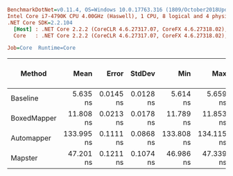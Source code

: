 ``` ini

BenchmarkDotNet=v0.11.4, OS=Windows 10.0.17763.316 (1809/October2018Update/Redstone5)
Intel Core i7-4790K CPU 4.00GHz (Haswell), 1 CPU, 8 logical and 4 physical cores
.NET Core SDK=2.2.104
  [Host] : .NET Core 2.2.2 (CoreCLR 4.6.27317.07, CoreFX 4.6.27318.02), 64bit RyuJIT
  Core   : .NET Core 2.2.2 (CoreCLR 4.6.27317.07, CoreFX 4.6.27318.02), 64bit RyuJIT

Job=Core  Runtime=Core  

```
|      Method |       Mean |     Error |    StdDev |        Min |        Max | Ratio | RatioSD | Gen 0/1k Op | Gen 1/1k Op | Gen 2/1k Op | Allocated Memory/Op |
|------------ |-----------:|----------:|----------:|-----------:|-----------:|------:|--------:|------------:|------------:|------------:|--------------------:|
|    Baseline |   5.635 ns | 0.0145 ns | 0.0128 ns |   5.614 ns |   5.659 ns |  1.00 |    0.00 |      0.0133 |           - |           - |                56 B |
| BoxedMapper |  11.808 ns | 0.0213 ns | 0.0178 ns |  11.789 ns |  11.853 ns |  2.10 |    0.00 |      0.0133 |           - |           - |                56 B |
|  Automapper | 133.995 ns | 0.1111 ns | 0.0868 ns | 133.808 ns | 134.115 ns | 23.78 |    0.06 |      0.0207 |           - |           - |                88 B |
|     Mapster |  47.201 ns | 0.1211 ns | 0.1074 ns |  46.986 ns |  47.339 ns |  8.38 |    0.03 |      0.0209 |           - |           - |                88 B |
